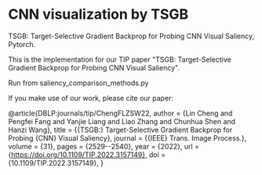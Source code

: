 # CNN visualization by TSGB
TSGB: Target-Selective Gradient Backprop for Probing CNN Visual Saliency, Pytorch.

This is the implementation for our TIP paper "TSGB: Target-Selective Gradient Backprop for Probing CNN Visual Saliency".

Run from saliency_comparison_methods.py

If you make use of our work, please cite our paper:

@article{DBLP:journals/tip/ChengFLZSW22,
  author    = {Lin Cheng and
               Pengfei Fang and
               Yanjie Liang and
               Liao Zhang and
               Chunhua Shen and
               Hanzi Wang},
  title     = {{TSGB:} Target-Selective Gradient Backprop for Probing {CNN} Visual
               Saliency},
  journal   = {{IEEE} Trans. Image Process.},
  volume    = {31},
  pages     = {2529--2540},
  year      = {2022},
  url       = {https://doi.org/10.1109/TIP.2022.3157149},
  doi       = {10.1109/TIP.2022.3157149},
}
